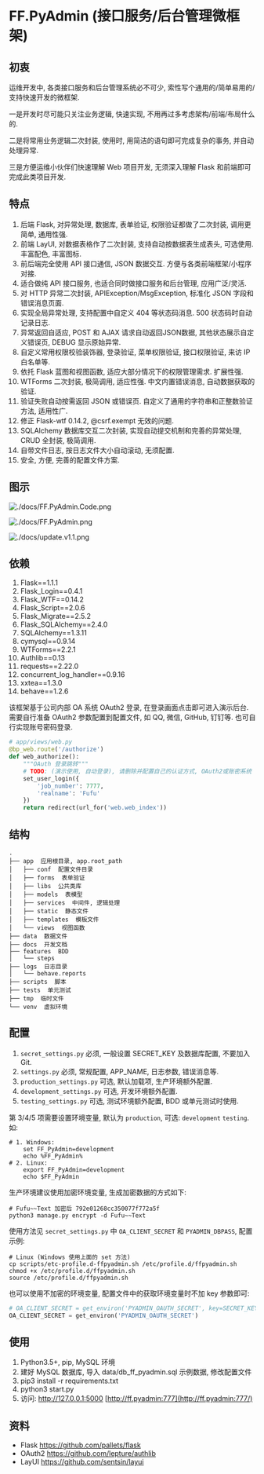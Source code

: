 # FF.PyAdmin (接口服务/后台管理微框架)

## 初衷

运维开发中, 各类接口服务和后台管理系统必不可少, 索性写个通用的/简单易用的/支持快速开发的微框架.

一是开发时尽可能只关注业务逻辑, 快速实现, 不用再过多考虑架构/前端/布局什么的.

二是将常用业务逻辑二次封装, 使用时, 用简洁的语句即可完成复杂的事务, 并自动处理异常.

三是方便运维小伙伴们快速理解 Web 项目开发, 无须深入理解 Flask 和前端即可完成此类项目开发.

## 特点

1. 后端 Flask, 对异常处理, 数据库, 表单验证, 权限验证都做了二次封装, 调用更简单, 通用性强.
2. 前端 LayUI, 对数据表格作了二次封装, 支持自动按数据表生成表头, 可选使用. 丰富配色, 丰富图标.
3. 前后端完全使用 API 接口通信, JSON 数据交互. 方便与各类前端框架/小程序对接.
4. 适合做纯 API 接口服务, 也适合同时做接口服务和后台管理, 应用广泛/灵活.
5. 对 HTTP 异常二次封装, APIException/MsgException, 标准化 JSON 字段和错误消息页面.
6. 实现全局异常处理, 支持配置中自定义 404 等状态码消息. 500 状态码时自动记录日志.
7. 异常返回自适应, POST 和 AJAX 请求自动返回JSON数据, 其他状态展示自定义错误页, DEBUG 显示原始异常.
8. 自定义常用权限校验装饰器, 登录验证, 菜单权限验证, 接口权限验证, 来访 IP 白名单等.
9. 依托 Flask 蓝图和视图函数, 适应大部分情况下的权限管理需求. 扩展性强.
10. WTForms 二次封装, 极简调用, 适应性强. 中文内置错误消息, 自动数据获取的验证.
11. 验证失败自动按需返回 JSON 或错误页. 自定义了通用的字符串和正整数验证方法, 适用性广.
12. 修正 Flask-wtf 0.14.2, @csrf.exempt 无效的问题.
13. SQLAlchemy 数据库交互二次封装, 实现自动提交机制和完善的异常处理, CRUD 全封装, 极简调用.
14. 自带文件日志, 按日志文件大小自动滚动, 无须配置.
15. 安全, 方便, 完善的配置文件方案.

## 图示

![./docs/FF.PyAdmin.Code.png](./docs/FF.PyAdmin.Code.png)

![./docs/FF.PyAdmin.png](./docs/FF.PyAdmin.png)

![./docs/update.v1.1.png](./docs/update.v1.1.png)

## 依赖

1. Flask==1.1.1
2. Flask_Login==0.4.1
3. Flask_WTF==0.14.2
4. Flask_Script==2.0.6
5. Flask_Migrate==2.5.2
6. Flask_SQLAlchemy==2.4.0
7. SQLAlchemy==1.3.11
8. cymysql==0.9.14
9. WTForms==2.2.1
10. Authlib==0.13
11. requests==2.22.0
12. concurrent_log_handler==0.9.16
13. xxtea==1.3.0
14. behave==1.2.6

该框架基于公司内部 OA 系统 OAuth2 登录, 在登录画面点击即可进入演示后台. 需要自行准备 OAuth2 参数配置到配置文件, 如 QQ, 微信, GitHub, 钉钉等. 也可自行实现账号密码登录.

```python
# app/views/web.py
@bp_web.route('/authorize')
def web_authorize():
    """OAuth 登录跳转"""
    # TODO: (演示使用, 自动登录), 请删除并配置自己的认证方式, OAuth2或账密系统
    set_user_login({
        'job_number': 7777,
        'realname': 'Fufu'
    })
    return redirect(url_for('web.web_index'))
```



## 结构

    .
    ├── app  应用根目录, app.root_path
    │   ├── conf  配置文件目录
    │   ├── forms  表单验证
    │   ├── libs  公共类库
    │   ├── models  表模型
    │   ├── services  中间件, 逻辑处理
    │   ├── static  静态文件
    │   ├── templates  模板文件
    │   └── views  视图函数
    ├── data  数据文件
    ├── docs  开发文档
    ├── features  BDD
    │   └── steps
    ├── logs  日志目录
    │   └── behave.reports
    ├── scripts  脚本
    ├── tests  单元测试
    ├── tmp  临时文件
    └── venv  虚拟环境

## 配置

1. `secret_settings.py` 必须, 一般设置 SECRET_KEY 及数据库配置, 不要加入 Git.
2. `settings.py` 必须, 常规配置, APP_NAME, 日志参数, 错误消息等.
3. `production_settings.py` 可选, 默认加载项, 生产环境额外配置.
4. `development_settings.py` 可选, 开发环境额外配置.
5. `testing_settings.py` 可选, 测试环境额外配置, BDD 或单元测试时使用.

第 3/4/5 项需要设置环境变量, 默认为 `production`, 可选: `development` `testing`. 如:

```shell
# 1. Windows:
	set FF_PyAdmin=development
	echo %FF_PyAdmin%
# 2. Linux:
	export FF_PyAdmin=development
	echo $FF_PyAdmin
```

生产环境建议使用加密环境变量, 生成加密数据的方式如下:

```shell
# Fufu~~Text 加密后 792e01268cc350077f772a5f
python3 manage.py encrypt -d Fufu~~Text
```

使用方法见 `secret_settings.py` 中 `OA_CLIENT_SECRET` 和 `PYADMIN_DBPASS`, 配置示例:

```shell
# Linux (Windows 使用上面的 set 方法)
cp scripts/etc-profile.d-ffpyadmin.sh /etc/profile.d/ffpyadmin.sh
chmod +x /etc/profile.d/ffpyadmin.sh
source /etc/profile.d/ffpyadmin.sh
```

也可以使用不加密的环境变量, 配置文件中的获取环境变量时不加 key 参数即可:

```python
# OA_CLIENT_SECRET = get_environ('PYADMIN_OAUTH_SECRET', key=SECRET_KEY)
OA_CLIENT_SECRET = get_environ('PYADMIN_OAUTH_SECRET')
```

## 使用

1. Python3.5+, pip, MySQL 环境
2. 建好 MySQL 数据库, 导入 data/db_ff_pyadmin.sql 示例数据, 修改配置文件
3. pip3 install -r requirements.txt
4. python3 start.py
5. 访问: http://127.0.0.1:5000  [http://ff.pyadmin:777](http://ff.pyadmin:777/)

## 资料

- Flask https://github.com/pallets/flask
- OAuth2 https://github.com/lepture/authlib
- LayUI https://github.com/sentsin/layui